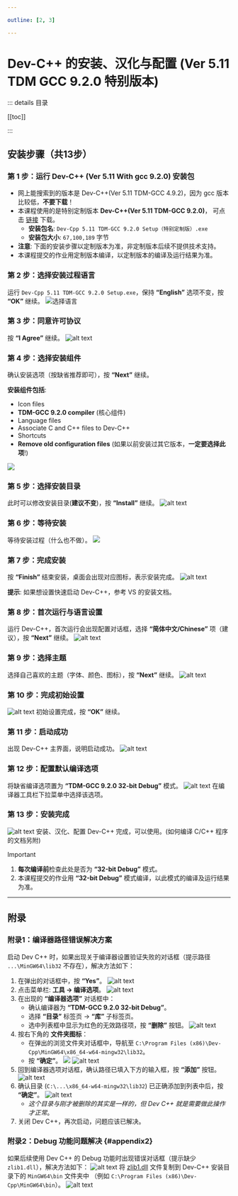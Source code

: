 ```yaml
---

outline: [2, 3]

---
```


# Dev-C++ 的安装、汉化与配置 (Ver 5.11 TDM GCC 9.2.0 特别版本)

::: details 目录

[[toc]]

:::

## 安装步骤（共13步）

### 第 1 步：运行 Dev-C++ (Ver 5.11 With gcc 9.2.0) 安装包

- 网上能搜索到的版本是 Dev-C++(Ver 5.11 TDM-GCC 4.9.2)，因为 gcc 版本比较低，**不要下载**！
- 本课程使用的是特别定制版本 **Dev-C++(Ver 5.11 TDM-GCC 9.2.0)**，
可点击 [链接](/Dev-Cpp%205.11%20TDM-GCC%209.2.0%20Setup（特别定制版）.exe) 下载。
  - **安装包名**: `Dev-Cpp 5.11 TDM-GCC 9.2.0 Setup（特别定制版）.exe`
  - **安装包大小**: `67,100,189` 字节
- **注意**: 下面的安装步骤以定制版本为准，非定制版本后续不提供技术支持。
- 本课程提交的作业用定制版本编译，以定制版本的编译及运行结果为准。

### 第 2 步：选择安装过程语言

运行 `Dev-Cpp 5.11 TDM-GCC 9.2.0 Setup.exe`，保持 **“English”** 选项不变，按 **“OK”** 继续。
![选择语言](image.png)

### 第 3 步：同意许可协议

按 **“I Agree”** 继续。
![alt text](QQ20250913-221040.png)

### 第 4 步：选择安装组件

确认安装选项（按缺省推荐即可），按 **“Next”** 继续。

**安装组件包括**:

- Icon files
- **TDM-GCC 9.2.0 compiler** (核心组件)
- Language files
- Associate C and C++ files to Dev-C++
- Shortcuts
- **Remove old configuration files** (如果以前安装过其它版本，**一定要选择此项**!)

![](QQ20250913-221216.png)

### 第 5 步：选择安装目录

此时可以修改安装目录(**建议不变**)，按 **“Install”** 继续。
![alt text](QQ20250913-221311.png)

### 第 6 步：等待安装

等待安装过程（什么也不做）。
![](QQ20250913-221342.png)

### 第 7 步：完成安装

按 **“Finish”** 结束安装，桌面会出现对应图标，表示安装完成。
![alt text](QQ20250913-221450.png)

**提示**: 如果想设置快速启动 Dev-C++，参考 VS 的安装文档。

### 第 8 步：首次运行与语言设置

运行 Dev-C++，首次运行会出现配置对话框，选择 **“简体中文/Chinese”** 项（建议），按 **“Next”** 继续。
![alt text](QQ20250913-221536.png)

### 第 9 步：选择主题

选择自己喜欢的主题（字体、颜色、图标），按 **“Next”** 继续。
![alt text](image-1.png)

### 第 10 步：完成初始设置

![alt text](QQ20250913-221609.png)
初始设置完成，按 **“OK”** 继续。

### 第 11 步：启动成功

出现 Dev-C++ 主界面，说明启动成功。
![alt text](QQ20250913-221628.png)

### 第 12 步：配置默认编译选项

将缺省编译选项置为 **“TDM-GCC 9.2.0 32-bit Debug”** 模式。
![alt text](QQ20250913-221705.png)
在编译器工具栏下拉菜单中选择该选项。

### 第 13 步：安装完成

![alt text](QQ20250913-221726.png)
安装、汉化、配置 Dev-C++ 完成，可以使用。(如何编译 C/C++ 程序的文档另附)

> [!IMPORTANT]
>
> 1. **每次编译前**检查此处是否为 **“32-bit Debug”** 模式。
> 2. 本课程提交的作业用 **“32-bit Debug”** 模式编译，以此模式的编译及运行结果为准。

---

## 附录

### 附录1：编译器路径错误解决方案

启动 Dev C++ 时，如果出现关于编译器设置验证失败的对话框（提示路径 `...\MinGW64\lib32` 不存在），解决方法如下：

1. 在弹出的对话框中，按 **“Yes”**。
   ![alt text](QQ20250913-221750.png)
2. 点击菜单栏: **工具 -> 编译选项**。
   ![alt text](QQ20250913-221817.png)
3. 在出现的 **“编译器选项”** 对话框中：
    - 确认编译器为 **“TDM-GCC 9.2.0 32-bit Debug”**。
    - 选择 **“目录”** 标签页 -> **“库”** 子标签页。
    - 选中列表框中显示为红色的无效路径项，按 **“删除”** 按钮。
  ![alt text](QQ20250913-221839.png)
4. 按右下角的 **文件夹图标**：
    - 在弹出的浏览文件夹对话框中，导航至 `C:\Program Files (x86)\Dev-Cpp\MinGW64\x86_64-w64-mingw32\lib32`。
    - 按 **“确定”**。
    ![](QQ20250913-221916.png)
    ![alt text](QQ20250913-221922.png)
5. 回到编译器选项对话框，确认路径已填入下方的输入框，按 **“添加”** 按钮。
    ![alt text](QQ20250913-222009.png)
6. 确认目录 (`C:\...\x86_64-w64-mingw32\lib32`) 已正确添加到列表中后，按 **“确定”**。
    ![alt text](QQ20250913-222051.png)
    - *这个目录与刚才被删除的其实是一样的，但 Dev C++ 就是需要做此操作才正常*。
7. 关闭 Dev C++，再次启动，问题应该已解决。

### 附录2：Debug 功能问题解决 {#appendix2}

如果后续使用 Dev C++ 的 Debug 功能时出现错误对话框（提示缺少 `zlib1.dll`），解决方法如下：
![alt text](QQ20250913-222126.png)
将 [zlib1.dll](/zlib1.dll) 文件复制到 Dev-C++ 安装目录下的 `MinGW64\bin` 文件夹中
（例如 `C:\Program Files (x86)\Dev-Cpp\MinGW64\bin`）。
![alt text](QQ20250913-222152.png)
